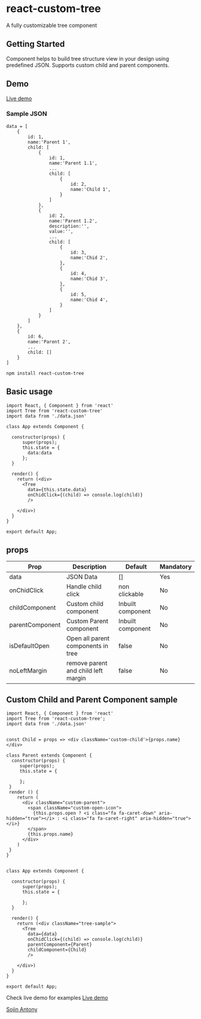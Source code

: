 # react-custom-tree
A fully customizable tree component

## Getting Started

Component helps to build tree structure view in your design using predefined JSON.
Supports custom child and parent components.


## Demo
[Live demo](https://sojinantony01.github.io/react-custom-tree/)


### Sample JSON
```
data = [
    {
        id: 1,
        name:'Parent 1',
        child: [
            {
                id: 1,
                name:'Parent 1.1',
                ...
                child: [
                    {
                        id: 2,
                        name:'Child 1',
                    }
                ]
            },
            {
                id: 2,
                name:'Parent 1.2',
                description:'',
                value:'',
                ...
                child: [
                    {
                        id: 3,
                        name:'Chid 2',
                    },
                    {
                        id: 4,
                        name:'Chid 3',
                    },
                    {
                        id: 5,
                        name:'Chid 4',
                    }
                ]
            }
        ]
    },
    {
        id: 6,
        name:'Parent 2',
        ...
        child: []
    }
]
```
```
npm install react-custom-tree

```

## Basic usage
```
import React, { Component } from 'react'
import Tree from 'react-custom-tree'
import data from './data.json'

class App extends Component {

  constructor(props) {
      super(props);
      this.state = {
        data:data
      };
  }

  render() {
    return (<div>
      <Tree
        data={this.state.data}
        onChidClick={(child) => console.log(child)}
        />
                            
    </div>)
  }
}

export default App;

```
## props

| Prop | Description | Default | Mandatory
| --- | --- | -- | -- |
| data | JSON Data   | [] |  Yes |
| onChidClick | Handle child click |  non clickable | No
| childComponent | Custom child component | Inbuilt component | No
| parentComponent | Custom Parent component | Inbuilt component | No
| isDefaultOpen | Open all parent components in tree | false | No
| noLeftMargin | remove parent and child left margin | false | No

## Custom  Child and Parent Component sample

```
import React, { Component } from 'react'
import Tree from 'react-custom-tree';
import data from './data.json'


const Child = props => <div className='custom-child'>{props.name}</div>

class Parent extends Component {
  constructor(props) {
     super(props);
     this.state = {
      
     };
 }
 render () {
    return (
      <div className="custom-parent">
        <span className="custom-open-icon">
          {this.props.open ? <i class="fa fa-caret-down" aria-hidden="true"></i> : <i class="fa fa-caret-right" aria-hidden="true"></i>}
        </span>
        {this.props.name}
      </div>
    )
 }
}


class App extends Component {

  constructor(props) {
      super(props);
      this.state = {
       
      };
  }

  render() {
    return (<div className="tree-sample">
      <Tree
        data={data}
        onChidClick={(child) => console.log(child)}
        parentComponent={Parent}
        childComponent={Child}
        />
                            
    </div>)
  }
}

export default App;
```

Check live demo for examples
[Live demo](https://sojinantony01.github.io/react-custom-tree/)

[Sojin Antony](https://github.com/sojinantony01)

